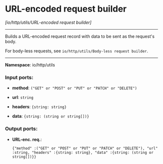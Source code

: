 # URL-encoded request builder

_[io/http/utils/URL-encoded request builder]_

---

Builds a URL-encoded request record with data to be sent as the request's body.

For body-less requests, see `io/http/utils/Body-less request builder`.

---

__Namespace__: io/http/utils

### Input ports:

* __method__: ` ("GET" or "POST" or "PUT" or "PATCH" or "DELETE") `


* __url__: ` string `


* __headers__: ` {string: string} `


* __data__: ` {string: (string or string[])} `

### Output ports:

* __URL-enc. req.__: 
    ```
    {"method" :("GET" or "POST" or "PUT" or "PATCH" or "DELETE"), "url" :string, "headers" :{string: string}, "data" :{string: (string or string[])}}
    ```

